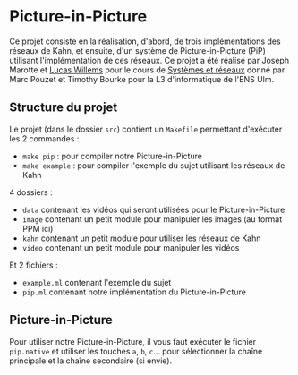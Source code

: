 # Picture-in-Picture

Ce projet consiste en la réalisation, d'abord, de trois implémentations des réseaux de Kahn, et ensuite, d'un système de Picture-in-Picture (PiP) utilisant l'implémentation de ces réseaux. Ce projet a été réalisé par Joseph Marotte et [Lucas Willems](http://www.lucaswillems.com) pour le cours de [Systèmes et réseaux](http://www.di.ens.fr/~pouzet/cours/systeme/) donné par Marc Pouzet et Timothy Bourke pour la L3 d'informatique de l'ENS Ulm.

## Structure du projet

Le projet (dans le dossier `src`) contient un `Makefile` permettant d'exécuter les 2 commandes :
- `make pip` : pour compiler notre Picture-in-Picture
- `make example` : pour compiler l'exemple du sujet utilisant les réseaux de Kahn

4 dossiers :
- `data` contenant les vidéos qui seront utilisées pour le Picture-in-Picture
- `image` contenant un petit module pour manipuler les images (au format PPM ici)
- `kahn` contenant un petit module pour utiliser les réseaux de Kahn
- `video` contenant un petit module pour manipuler les vidéos

Et 2 fichiers :
- `example.ml` contenant l'exemple du sujet
- `pip.ml` contenant notre implémentation du Picture-in-Picture

## Picture-in-Picture

Pour utiliser notre Picture-in-Picture, il vous faut exécuter le fichier `pip.native` et utiliser les touches `a`, `b`, `c`... pour sélectionner la chaîne principale et la chaîne secondaire (si envie).